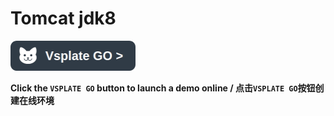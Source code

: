 # Tomcat jdk8

<a href="https://www.vsplate.com/?docker-compose=https://github.com/vsplate/dcenvs/tomcat/jdk8"><img alt="VSPLATE GO" src="https://raw.githubusercontent.com/vsplate/images/master/vsgo_btn.png" width="200px"></a>

**Click the `VSPLATE GO` button to launch a demo online / 点击`VSPLATE GO`按钮创建在线环境**